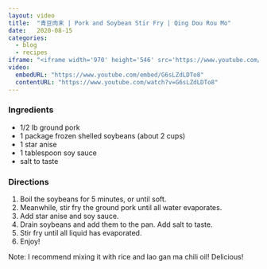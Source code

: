 ```yaml
---
layout: video
title:  "青豆肉末 | Pork and Soybean Stir Fry | Qing Dou Rou Mo"
date:   2020-08-15
categories:
  - blog
  - recipes
iframe: "<iframe width='970' height='546' src='https://www.youtube.com/embed/G6sLZdLDTo8' frameborder='0' allow='accelerometer; autcoplay; encrypted-media; gyroscope; picture-in-picture' allowfullscreen></iframe>"
video:
  embedURL: "https://www.youtube.com/embed/G6sLZdLDTo8"
  contentURL: "https://www.youtube.com/watch?v=G6sLZdLDTo8"
---
```


### Ingredients

* 1/2 lb ground pork
* 1 package frozen shelled soybeans (about 2 cups)
* 1 star anise
* 1 tablespoon soy sauce
* salt to taste

### Directions
1. Boil the soybeans for 5 minutes, or until soft.
1. Meanwhile, stir fry the ground pork until all water evaporates.
1. Add star anise and soy sauce.
1. Drain soybeans and add them to the pan. Add salt to taste.
1. Stir fry until all liquid has evaporated.
1. Enjoy!

Note: I recommend mixing it with rice and lao gan ma chili oil! Delicious!

